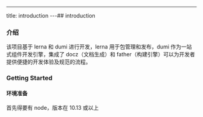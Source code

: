 ---
title: introduction
---## introduction

### 介绍

该项目基于 lerna 和 dumi 进行开发，lerna 用于包管理和发布，dumi 作为一站式组件开发引擎，集成了 docz（文档生成）和 father（构建引擎）可以为开发者提供便捷的开发体验及规范的流程。

### Getting Started

#### 环境准备

首先得要有 node，版本在 10.13 或以上

